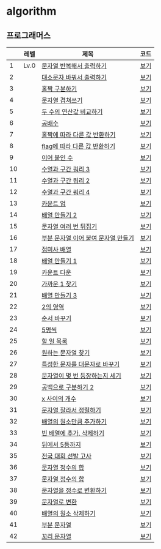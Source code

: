 # algorithm

## 프로그래머스

| |레벨|제목|코드|
|-|---|---|---|
|1|Lv.0|[문자열 반복해서 출력하기](https://school.programmers.co.kr/learn/courses/30/lessons/181950)|[보기](https://github.com/jexnjeux/algorithm/blob/main/src/programmers/level0/P181950.java)|
|2| |[대소문자 바꿔서 출력하기](https://school.programmers.co.kr/learn/courses/30/lessons/181949)|[보기](https://github.com/jexnjeux/algorithm/blob/main/src/programmers/level0/P181949.java)|
|3| |[홀짝 구분하기](https://school.programmers.co.kr/learn/courses/30/lessons/181944)|[보기](https://github.com/jexnjeux/algorithm/blob/main/src/programmers/level0/P181944.java)|
|4| |[문자열 겹쳐쓰기](https://school.programmers.co.kr/learn/courses/30/lessons/181943)|[보기](https://github.com/jexnjeux/algorithm/blob/main/src/programmers/level0/P181943.java)|
|5| |[두 수의 연산값 비교하기](https://school.programmers.co.kr/learn/courses/30/lessons/181938)|[보기](https://github.com/jexnjeux/algorithm/blob/main/src/programmers/level0/P181938.java)|
|6| |[공배수](https://school.programmers.co.kr/learn/courses/30/lessons/181936)|[보기](https://github.com/jexnjeux/algorithm/blob/main/src/programmers/level0/P181936.java)|
|7| |[홀짝에 따라 다른 값 반환하기](https://school.programmers.co.kr/learn/courses/30/lessons/181935)|[보기](https://github.com/jexnjeux/algorithm/blob/main/src/programmers/level0/P181935.java)|
|8| |[flag에 따라 다른 값 반환하기](https://school.programmers.co.kr/learn/courses/30/lessons/181933)|[보기](https://github.com/jexnjeux/algorithm/blob/main/src/programmers/level0/P181933.java)|
|9| |[이어 붙인 수](https://school.programmers.co.kr/learn/courses/30/lessons/181928)|[보기](https://github.com/jexnjeux/algorithm/blob/main/src/programmers/level0/P181928.java)|
|10| |[수열과 구간 쿼리 3](https://school.programmers.co.kr/learn/courses/30/lessons/181924)|[보기](https://github.com/jexnjeux/algorithm/blob/main/src/programmers/level0/P181924.java)|
|11| |[수열과 구간 쿼리 2](https://school.programmers.co.kr/learn/courses/30/lessons/181923)|[보기](https://github.com/jexnjeux/algorithm/blob/main/src/programmers/level0/P181923.java)|
|12| |[수열과 구간 쿼리 4](https://school.programmers.co.kr/learn/courses/30/lessons/181922)|[보기](https://github.com/jexnjeux/algorithm/blob/main/src/programmers/level0/P181922.java)|
|13| |[카운트 업](https://school.programmers.co.kr/learn/courses/30/lessons/181920)|[보기](https://github.com/jexnjeux/algorithm/blob/main/src/programmers/level0/P181920.java)|
|14| |[배열 만들기 2](https://school.programmers.co.kr/learn/courses/30/lessons/181921)|[보기](https://github.com/jexnjeux/algorithm/blob/main/src/programmers/level0/P181921.java)|
|15| |[문자열 여러 번 뒤집기](https://school.programmers.co.kr/learn/courses/30/lessons/181913)|[보기](https://github.com/jexnjeux/algorithm/blob/main/src/programmers/level0/P181913.java)|
|16| |[부분 문자열 이어 붙여 문자열 만들기](https://school.programmers.co.kr/learn/courses/30/lessons/181911)|[보기](https://github.com/jexnjeux/algorithm/blob/main/src/programmers/level0/P181911.java)|
|17| |[접미사 배열](https://school.programmers.co.kr/learn/courses/30/lessons/181909)|[보기](https://github.com/jexnjeux/algorithm/blob/main/src/programmers/level0/P181909.java)|
|18| |[배열 만들기 1](https://school.programmers.co.kr/learn/courses/30/lessons/181901)|[보기](https://github.com/jexnjeux/algorithm/blob/main/src/programmers/level0/P181901.java)|
|19| |[카운트 다운](https://school.programmers.co.kr/learn/courses/30/lessons/181899)|[보기](https://github.com/jexnjeux/algorithm/blob/main/src/programmers/level0/P181899.java)|
|20| |[가까운 1 찾기](https://school.programmers.co.kr/learn/courses/30/lessons/181898)|[보기](https://github.com/jexnjeux/algorithm/blob/main/src/programmers/level0/P181898.java)|
|21| |[배열 만들기 3](https://school.programmers.co.kr/learn/courses/30/lessons/181895)|[보기](https://github.com/jexnjeux/algorithm/blob/main/src/programmers/level0/P181895.java)|
|22| |[2의 영역](https://school.programmers.co.kr/learn/courses/30/lessons/181894)|[보기](https://github.com/jexnjeux/algorithm/blob/main/src/programmers/level0/P181894.java)|
|23| |[순서 바꾸기](https://school.programmers.co.kr/learn/courses/30/lessons/181891)|[보기](https://github.com/jexnjeux/algorithm/blob/main/src/programmers/level0/P181891.java)|
|24| |[5명씩](https://school.programmers.co.kr/learn/courses/30/lessons/181886)|[보기](https://github.com/jexnjeux/algorithm/blob/main/src/programmers/level0/P181886.java)|
|25| |[할 일 목록](https://school.programmers.co.kr/learn/courses/30/lessons/181885)|[보기](https://github.com/jexnjeux/algorithm/blob/main/src/programmers/level0/P181885.java)|
|26| |[원하는 문자열 찾기](https://school.programmers.co.kr/learn/courses/30/lessons/181878)|[보기](https://github.com/jexnjeux/algorithm/blob/main/src/programmers/level0/P181878.java)|
|27| |[특정한 문자를 대문자로 바꾸기](https://school.programmers.co.kr/learn/courses/30/lessons/181873)|[보기](https://github.com/jexnjeux/algorithm/blob/main/src/programmers/level0/P181873.java)|
|28| |[문자열이 몇 번 등장하는지 세기](https://school.programmers.co.kr/learn/courses/30/lessons/181871)|[보기](https://github.com/jexnjeux/algorithm/blob/main/src/programmers/level0/P181871.java)|
|29| |[공백으로 구분하기 2](https://school.programmers.co.kr/learn/courses/30/lessons/181868)|[보기](https://github.com/jexnjeux/algorithm/blob/main/src/programmers/level0/P181868.java)|
|30| |[x 사이의 개수](https://school.programmers.co.kr/learn/courses/30/lessons/181867)|[보기](https://github.com/jexnjeux/algorithm/blob/main/src/programmers/level0/P181867.java)|
|31| |[문자열 잘라서 정렬하기](https://school.programmers.co.kr/learn/courses/30/lessons/181866)|[보기](https://github.com/jexnjeux/algorithm/blob/main/src/programmers/level0/P181866.java)|
|32| |[배열의 원소만큼 추가하기](https://school.programmers.co.kr/learn/courses/30/lessons/181861)|[보기](https://github.com/jexnjeux/algorithm/blob/main/src/programmers/level0/P181861.java)|
|33| |[빈 배열에 추가, 삭제하기](https://school.programmers.co.kr/learn/courses/30/lessons/181860)|[보기](https://github.com/jexnjeux/algorithm/blob/main/src/programmers/level0/P181860.java)|
|34| |[뒤에서 5등까지](https://school.programmers.co.kr/learn/courses/30/lessons/181853)|[보기](https://github.com/jexnjeux/algorithm/blob/main/src/programmers/level0/P181853.java)|
|35| |[전국 대회 선발 고사](https://school.programmers.co.kr/learn/courses/30/lessons/181851)|[보기](https://github.com/jexnjeux/algorithm/blob/main/src/programmers/level0/P181851.java)|
|36| |[문자열 정수의 합](https://school.programmers.co.kr/learn/courses/30/lessons/181849)|[보기](https://github.com/jexnjeux/algorithm/blob/main/src/programmers/level0/P181849.java)|
|37| |[문자열 정수의 합](https://school.programmers.co.kr/learn/courses/30/lessons/181849)|[보기](https://github.com/jexnjeux/algorithm/blob/main/src/programmers/level0/P181849.java)|
|38| |[문자열을 정수로 변환하기](https://school.programmers.co.kr/learn/courses/30/lessons/181848)|[보기](https://github.com/jexnjeux/algorithm/blob/main/src/programmers/level0/P181848.java)|
|39| |[문자열로 변환](https://school.programmers.co.kr/learn/courses/30/lessons/181845)|[보기](https://github.com/jexnjeux/algorithm/blob/main/src/programmers/level0/P181845.java)|
|40| |[배열의 원소 삭제하기](https://school.programmers.co.kr/learn/courses/30/lessons/181844)|[보기](https://github.com/jexnjeux/algorithm/blob/main/src/programmers/level0/P181844.java)|
|41| |[부분 문자열](https://school.programmers.co.kr/learn/courses/30/lessons/181842)|[보기](https://github.com/jexnjeux/algorithm/blob/main/src/programmers/level0/P181842.java)|
|42| |[꼬리 문자열](https://school.programmers.co.kr/learn/courses/30/lessons/181841)|[보기](https://github.com/jexnjeux/algorithm/blob/main/src/programmers/level0/P181841.java)|
